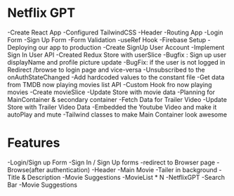 # Netflix GPT

-Create React App
-Configured TailwindCSS
-Header
-Routing App
-Login Form
-Sign Up Form
-Form Validation
-useRef Hook
-Firebase Setup
-Deploying our app to production
-Create SignUp User Account
-Implement Sign In User API
-Created Redux Store with userSlice
-Bugfix : Sign up user displayName and profile picture update
-BugFix: if the user is not logged in Redirect /browse to login page and vice-versa 
-Unsubscribed to the onAuthStateChanged
-Add hardcoded values to the constant file
-Get data from TMDB now playing movies list API
-Custom Hook fro now playing movies
-Create movieSlice
-Update Store with movie data
-Planning for MainContainer & secondary container
-Fetch Data for Trailer Video
-Update Store with Trailer Video Data
-Embedded the Youtube  Video and make it autoPlay and mute
-Tailwind classes to make Main Container look awesome



# Features
-Login/Sign up Form
    -Sign In / Sign Up forms
    -redirect to Browser page
-Browse(after authentication)
    -Header
    -Main Movie
        -Tailer in background
        -Title & Description
        -Movie Suggestions
            -MovieList * N
-NetflixGPT 
    -Search Bar
    -Movie Suggestions